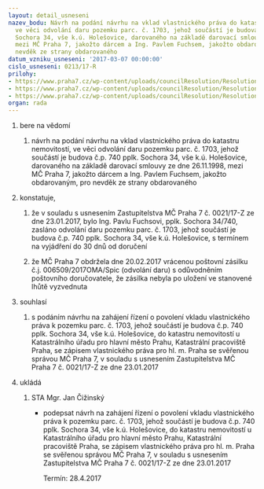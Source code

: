 ```yaml
---
layout: detail_usneseni
nazev_bodu: Návrh na podání návrhu na vklad vlastnického práva do katastru nemovitostí,
  ve věci odvolání daru pozemku parc. č. 1703, jehož součástí je budova č.p. 740 pplk.
  Sochora 34, vše k.ú. Holešovice, darovaného na základě darovací smlouvy ze dne 26.11.1998,
  mezi MČ Praha 7, jakožto dárcem a Ing. Pavlem Fuchsem, jakožto obdarovaným, pro
  nevděk ze strany obdarovaného
datum_vzniku_usneseni: '2017-03-07 00:00:00'
cislo_usneseni: 0213/17-R
prilohy:
- https://www.praha7.cz/wp-content/uploads/councilResolution/Resolutions/28905/export/01_odvolani740vklad~175267.docx
- https://www.praha7.cz/wp-content/uploads/councilResolution/Resolutions/28905/export/02_odvolani740vklad~175266.pdf
- https://www.praha7.cz/wp-content/uploads/councilResolution/Resolutions/28905/export/export~296585.pdf
organ: rada
---
```

<ol id="urzList" class="urzList_view"><li id="" class="urzClass1"><span name="1">bere na vědomí</span><ol class="urzOlClass"><li style="text-align: left;" id="" class="urzClass2"><span><p>návrh na podání návrhu na vklad vlastnického práva do katastru nemovitostí, ve věci odvolání daru pozemku parc. č. 1703, jehož součástí je budova č.p. 740 pplk. Sochora 34, vše k.ú. Holešovice, darovaného na základě darovací smlouvy ze dne 26.11.1998, mezi MČ Praha 7, jakožto dárcem a Ing. Pavlem Fuchsem, jakožto obdarovaným, pro nevděk ze strany obdarovaného</p></span></li></ol></li><li id="" class="urzClass1"><span name="50">konstatuje,</span><ol id="" class="urzOlClass"><li style="text-align: left;" id="" class="urzClass2"><span><p>že v souladu s usnesením Zastupitelstva MČ Praha 7 č. 0021/17-Z ze dne 23.01.2017, bylo Ing. Pavlu Fuchsovi, pplk. Sochora 34/740, zasláno odvolání daru pozemku parc. č. 1703, jehož součástí je budova č.p. 740 pplk. Sochora 34, vše k.ú. Holešovice, s termínem na vyjádření do 30 dnů od doručení<br></p></span></li><li style="text-align: left;" id="" class="urzClass2"><span><p>že MČ Praha 7 obdržela dne 20.02.2017 vrácenou poštovní zásilku&nbsp; č.j. 006509/2017OMA/Spic (odvolání daru) s odůvodněním poštovního doručovatele, že zásilka nebyla po uložení ve stanovené lhůtě vyzvednuta</p></span></li></ol></li><li id="" class="urzClass1"><span name="26">souhlasí</span><ol class="urzOlClass"><li style="text-align: left;" id="" class="urzClass2"><span><p>s podáním návrhu na zahájení řízení o povolení vkladu vlastnického práva k pozemku parc. č. 1703, jehož součástí je budova č.p. 740 pplk. Sochora 34, vše k.ú. Holešovice, do katastru nemovitostí u Katastrálního úřadu pro hlavní město Prahu, Katastrální pracoviště Praha, se zápisem vlastnického práva pro hl. m. Praha se svěřenou správou MČ Praha 7, v souladu s usnesením Zastupitelstva MČ Praha 7 č. 0021/17-Z ze dne 23.01.2017<br></p></span></li></ol></li><li class="urzClass1" id="urzUkoly"><span name="1">ukládá</span><ol class="urzOlClass"><li class="urzClass2"><span><p>STA Mgr. Jan Čižinský</p></span><ul class="urzUlClass"><li class="urzClass3"><span><p>podepsat návrh na zahájení řízení o povolení vkladu vlastnického práva k pozemku parc. č. 1703, jehož součástí je budova č.p. 740 pplk. Sochora 34, vše k.ú. Holešovice, do katastru nemovitostí u Katastrálního úřadu pro hlavní město Prahu, Katastrální pracoviště Praha, se zápisem vlastnického práva pro hl. m. Praha se svěřenou správou MČ Praha 7, v souladu s usnesením Zastupitelstva MČ Praha 7 č. 0021/17-Z ze dne 23.01.2017</p></span><span class="urzUkolTermin">  Termín:&nbsp;28.4.2017</span></li></ul></li></ol></li></ol>